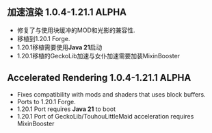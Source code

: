 ## 加速渲染 1.0.4-1.21.1 ALPHA
- 修复了与使用块缓冲的MOD和光影的兼容性.
- 移植到1.20.1 Forge.
- 1.20.1移植需要使用**Java 21**启动
- 1.20.1移植的GeckoLib加速与女仆加速需要加装MixinBooster

## Accelerated Rendering 1.0.4-1.21.1 ALPHA
- Fixes compatibility with mods and shaders that uses block buffers.
- Ports to 1.20.1 Forge.
- 1.20.1 Port requires **Java 21** to boot
- 1.20.1 Port of GeckoLib/TouhouLittleMaid acceleration requires MixinBooster